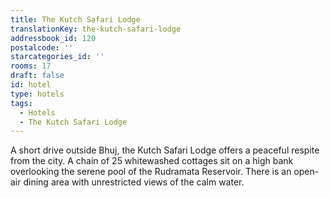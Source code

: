 ```yaml
---
title: The Kutch Safari Lodge
translationKey: the-kutch-safari-lodge
addressbook_id: 120
postalcode: ''
starcategories_id: ''
rooms: 17
draft: false
id: hotel
type: hotels
tags:
  - Hotels
  - The Kutch Safari Lodge
---
```

A short drive outside Bhuj, the Kutch Safari Lodge offers a peaceful respite from the city. A chain of 25 whitewashed cottages sit on a high bank overlooking the serene pool of the Rudramata Reservoir. There is an open-air dining area with unrestricted views of the calm water.